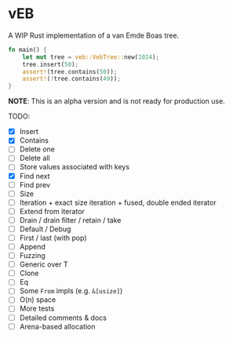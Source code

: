 # vEB

A WIP Rust implementation of a van Emde Boas tree.

```rust
fn main() {
    let mut tree = veb::VebTree::new(1024);
    tree.insert(50);
    assert!(tree.contains(50));
    assert!(!tree.contains(49));
}
```

**NOTE**: This is an alpha version and is not ready for production use.

TODO:
- [x] Insert
- [x] Contains
- [ ] Delete one
- [ ] Delete all
- [ ] Store values associated with keys
- [x] Find next
- [ ] Find prev
- [ ] Size
- [ ] Iteration + exact size iteration + fused, double ended iterator
- [ ] Extend from iterator
- [ ] Drain / drain filter / retain / take
- [ ] Default / Debug
- [ ] First / last (with pop)
- [ ] Append
- [ ] Fuzzing
- [ ] Generic over T
- [ ] Clone
- [ ] Eq
- [ ] Some `From` impls (e.g. `&[usize]`)
- [ ] O(n) space
- [ ] More tests
- [ ] Detailed comments & docs
- [ ] Arena-based allocation
